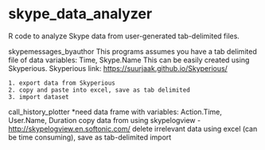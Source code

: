 # skype_data_analyzer
R code to analyze Skype data from user-generated tab-delimited files.

skypemessages_byauthor 
	This programs assumes you have a tab delimited file of data variables: Time, Skype.Name
	This can be easily created using Skyperious.
	Skyperious link: https://suurjaak.github.io/Skyperious/

	1. export data from Skyperious
	2. copy and paste into excel, save as tab delimited
	3. import dataset 
	
call_history_plotter
	*need data frame with variables: Action.Time, User.Name, Duration
	copy data from using skypelogview - http://skypelogview.en.softonic.com/
	delete irrelevant data using excel (can be time consuming), save as tab-delimited
	import
